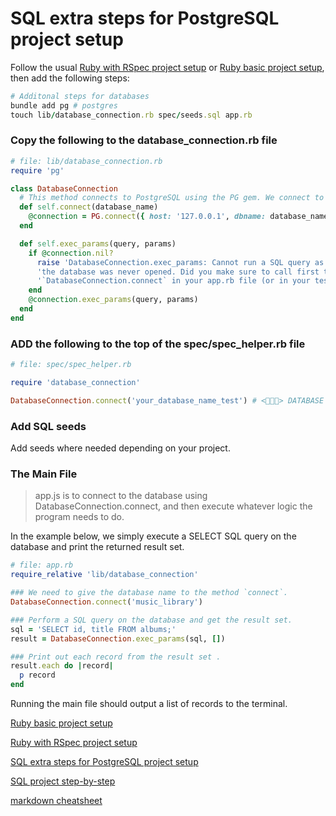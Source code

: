 # SQL extra steps for PostgreSQL project setup

Follow the usual [Ruby with RSpec project setup](https://github.com/pablisch/project-setup/blob/main/ruby_with_rspec.md) or [Ruby basic project setup](https://github.com/pablisch/project-setup/blob/main/ruby_basic.md), then add the following steps:

```ruby
# Additonal steps for databases
bundle add pg # postgres
touch lib/database_connection.rb spec/seeds.sql app.rb
```
### Copy the following to the database_connection.rb file

```ruby
# file: lib/database_connection.rb
require 'pg'

class DatabaseConnection
  # This method connects to PostgreSQL using the PG gem. We connect to 127.0.0.1
  def self.connect(database_name) 
    @connection = PG.connect({ host: '127.0.0.1', dbname: database_name }) 
  end

  def self.exec_params(query, params)
    if @connection.nil?
      raise 'DatabaseConnection.exec_params: Cannot run a SQL query as the connection to'\
      'the database was never opened. Did you make sure to call first the method '\
      '`DatabaseConnection.connect` in your app.rb file (or in your tests spec_helper.rb)?'
    end
    @connection.exec_params(query, params)
  end
end
```

### ADD the following to the top of the spec/spec_helper.rb file

```ruby
# file: spec/spec_helper.rb

require 'database_connection'

DatabaseConnection.connect('your_database_name_test') # <🎃🎃🎃> DATABASE NAME
```

### Add SQL seeds

Add seeds where needed depending on your project.

### The Main File

> app.js  is to connect to the database using DatabaseConnection.connect, and then execute whatever logic the program needs to do.

In the example below, we simply execute a SELECT SQL query on the database and print the returned result set.
```ruby
# file: app.rb
require_relative 'lib/database_connection'

### We need to give the database name to the method `connect`.
DatabaseConnection.connect('music_library')

### Perform a SQL query on the database and get the result set.
sql = 'SELECT id, title FROM albums;'
result = DatabaseConnection.exec_params(sql, [])

### Print out each record from the result set .
result.each do |record|
  p record
end
```
Running the main file should output a list of records to the terminal.




[Ruby basic project setup](https://github.com/pablisch/project-setup/blob/main/ruby_basic.md)

[Ruby with RSpec project setup](https://github.com/pablisch/project-setup/blob/main/ruby_with_rspec.md)

[SQL extra steps for PostgreSQL project setup](https://github.com/pablisch/project-setup/blob/main/sql_extra_steps_for_postgresql.md)

[SQL project step-by-step](https://github.com/pablisch/project-setup/blob/main/sql_project_step_by_step.md)


[markdown cheatsheet](https://github.com/adam-p/markdown-here/wiki/Markdown-Cheatsheet)
